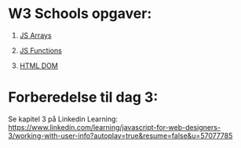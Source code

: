 # W3 Schools opgaver:

1. [JS Arrays](https://www.w3schools.com/js/exercise_js.asp?filename=exercise_js_arrays1)

2. [JS Functions](https://www.w3schools.com/js/exercise_js.asp?filename=exercise_js_functions1)

3. [HTML DOM](https://www.w3schools.com/js/exercise_js.asp?filename=exercise_js_dom_html1)

# Forberedelse til dag 3:

Se kapitel 3 på Linkedin Learning:
https://www.linkedin.com/learning/javascript-for-web-designers-3/working-with-user-info?autoplay=true&resume=false&u=57077785
